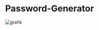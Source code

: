 # Password-Generator  
![grafik](https://github.com/Streikin/Password-Generator/assets/109292425/aa16c4c1-4a03-44b0-a775-febf57e5f58b)

